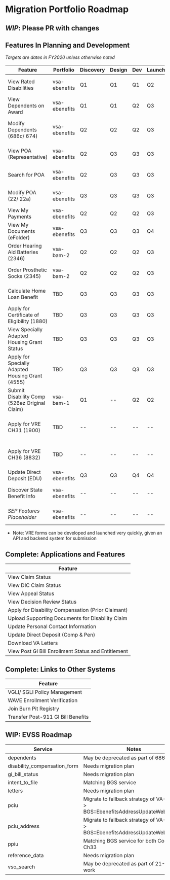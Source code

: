 # Migration Portfolio Roadmap

## _WIP_: Please PR with changes

## Features In Planning and Development

_Targets are dates in FY2020 unless otherwise noted_

| Feature                                             | Portfolio     | Discovery | Design    | Dev       | Launch    | Notes 
| --------------------------------------------------- | ------------- | --------- | --------- | --------- | --------- | -----
| View Rated Disabilities                             | vsa-ebenefits | Q1        | Q1        | Q1        | Q2        | Launch on EVSS; redev to BGS Q3
| View Dependents on Award                            | vsa-ebenefits | Q1        | Q1        | Q2        | Q3        | Launch with Modify
| Modify Dependents (686c/ 674)                       | vsa-ebenefits | Q2        | Q2        | Q2        | Q3        | New dev on full 2018 686c (EBN using 2014 686c)
| View POA (Representative)                           | vsa-ebenefits | Q2        | Q3        | Q3        | Q3        | Lighthouse integration (BGS)
| Search for POA                                      | vsa-ebenefits | Q2        | Q3        | Q3        | Q3        | Lighthouse integration (OGC System)
| Modify POA (22/ 22a)                                | vsa-ebenefits | Q3        | Q3        | Q3        | Q3        | Lighthouse integration (BGS)
| View My Payments                                    | vsa-ebenefits | Q2        | Q2        | Q2        | Q3        | BGS integration
| View My Documents (eFolder)                         | vsa-ebenefits | Q3        | Q3        | Q3        | Q4        | BGS integration
| Order Hearing Aid Batteries (2346)                  | vsa-bam-2     | Q2        | Q2        | Q2        | Q3        | New DLC integration required
| Order Prosthetic Socks (2345)                       | vsa-bam-2     | Q2        | Q2        | Q2        | Q3        | New DLC integration required
| Calculate Home Loan Benefit                         | TBD           | Q3        | Q3        | Q3        | Q3        | New LGY integration required
| Apply for Certificate of Eligibility (1880)         | TBD           | Q3        | Q3        | Q3        | Q3        | New LGY integration required
| View Specially Adapted Housing Grant Status         | TBD           | Q3        | Q3        | Q3        | Q3        | New LGY integration required
| Apply for Specially Adapted Housing Grant (4555)    | TBD           | Q3        | Q3        | Q3        | Q3        | New LGY integration required
| Submit Disability Comp (526ez Original Claim)       | vsa-bam-1     | Q1        | --        | Q2        | Q2        | Blocked by MPI updates
| Apply for VRE CH31 (1900)                           | TBD           | --        | --        | --        | --        | New VRE integration required (blocked)*
| Apply for VRE CH36 (8832)                           | TBD           | --        | --        | --        | --        | New VRE integration required (blocked)*
| Update Direct Deposit (EDU)                         | vsa-ebenefits | Q3        | Q3        | Q4        | Q4        | 
| Discover State Benefit Info                         | vsa-ebenefits | --        | --        | --        | --        | Requires Discovery and Documentation
| _SEP Features Placeholder_                          | vsa-ebenefits | --        | --        | --        | --        | Requires Discovery and Documentation

* Note: VRE forms can be developed and launched very quickly, given an API and backend system for submission

## Complete: Applications and Features

| Feature
| ------
| View Claim Status
| View DIC Claim Status 
| View Appeal Status                         
| View Decision Review Status                    
| Apply for Disability Compensation (Prior Claimant)
| Upload Supporting Documents for Disability Claim
| Update Personal Contact Information 
| Update Direct Deposit (Comp & Pen)
| Download VA Letters
| View Post GI Bill Enrollment Status and Entitlement

## Complete: Links to Other Systems

| Feature
| ------
| VGLI/ SGLI Policy Management
| WAVE Enrollment Verification
| Join Burn Pit Registry
| Transfer Post-911 GI Bill Benefits

## WIP: EVSS Roadmap

| Service                                             |  Notes 
| --------------------------------------------------- | -----
| dependents                                          | May be deprecated as part of 686c work
| disability_compensation_form                        | Needs migration plan
| gi_bill_status                                      | Needs migration plan
| intent_to_file                                      | Matching BGS service
| letters                                             | Needs migration plan
| pciu                                                | Migrate to fallback strategy of VA-Profile > BGS::EbenefitsAddressUpdateWebService
| pciu_address                                        | Migrate to fallback strategy of VA-Profile > BGS::EbenefitsAddressUpdateWebService
| ppiu                                                | Matching BGS service for both Comp and Ch33
| reference_data                                      | Needs migration plan
| vso_search                                          | May be deprecated as part of 21-22/a work


